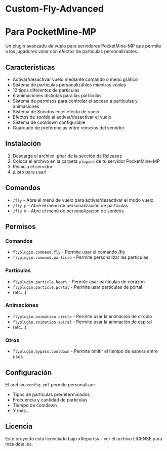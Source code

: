# Custom-Fly-Advanced
# Para PocketMine-MP

Un plugin avanzado de vuelo para servidores PocketMine-MP que permite a los jugadores volar con efectos de partículas personalizables.

## Características

- Activar/desactivar vuelo mediante comando o menú gráfico
- Sistema de partículas personalizables mientras vuelas
- 12 tipos diferentes de partículas
- 6 animaciones distintas para las partículas
- Sistema de permisos para controlar el acceso a partículas y animaciones
- Sistema de Sonidos en el efecto de vuelo 
- Efectos de sonido al activar/desactivar el vuelo
- Sistema de cooldown configurable
- Guardado de preferencias entre reinicios del servidor

## Instalación

1. Descarga el archivo .phar de la sección de Releases
2. Coloca el archivo en la carpeta `plugins` de tu servidor PocketMine-MP
3. Reinicia el servidor
4. ¡Listo para usar!

## Comandos

- `/fly` - Abre el menú de vuelo para activar/desactivar el modo vuelo
- `/fly p` - Abre el menú de personalización de partículas
- `/fly m` - Abre el menú de personalizacion de sonidos

## Permisos

### Comandos
- `flyplugin.command.fly` - Permite usar el comando /fly
- `flyplugin.command.particle` - Permite personalizar las partículas

### Partículas
- `flyplugin.particle.heart` - Permite usar partículas de corazón
- `flyplugin.particle.portal` - Permite usar partículas de portal
- (etc...)

### Animaciones
- `flyplugin.animation.circle` - Permite usar la animación de círculo
- `flyplugin.animation.spiral` - Permite usar la animación de espiral
- (etc...)

### Otros
- `flyplugin.bypass.cooldown` - Permite omitir el tiempo de espera entre usos

## Configuración

El archivo `config.yml` permite personalizar:
- Tipos de partículas predeterminados
- Frecuencia y cantidad de partículas
- Tiempo de cooldown
- Y más...

## Licencia

Este proyecto está licenciado bajo xReportss - ver el archivo LICENSE para más detalles.
